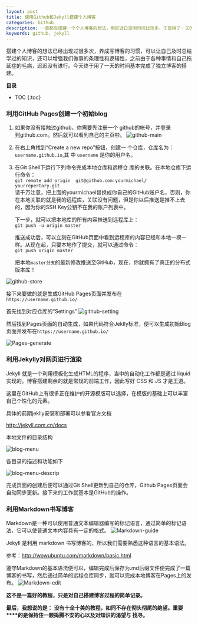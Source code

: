 ```yaml
---
layout: post
title: 使用Github和Jekyll搭建个人博客
categories: Github
description: 一直都有搭建一个个人博客的想法，刚好近日空闲时间比较多，于是用了一天的时间完成了第一版的个人独立博客的搭建
keywords: github, jekyll
---
```



搭建个人博客的想法已经出现过很多次，养成写博客的习惯，可以让自己及时总结学过的知识，还可以增强我们做事的条理性和逻辑性，之前由于各种事情和自己拖延症的毛病，迟迟没有进行。今天终于用了一天的时间基本完成了独立博客的搭建。

**目录**

* TOC
{:toc}

### 利用GitHub Pages创建一个初始blog

1. 如果你没有接触过github，你需要先注册一个	github的帐号，并登录    
   	到github.com。然后就可以看到自己的主页啦。
![github-main](/images/posts/github/github-main.png)

2. 在右上角找到“Create a new repo”按钮，创建一	个仓库，仓库名为：`username.github.io`,其	中 `username` 是你的用户名。

3. 在Git Shell下运行下列命令完成本地仓库和远程仓	库的关联。在本地仓库下运行命令：  
	`git remote add origin 	git@github.com:yourmichael/	yourrepertory.git`  
	请千万注意，把上面的yourmichael替换成你自己的GitHub账户名，否则，你在本地关联的就是我的远程库，关联没有问题，但是你以后推送是推不上去的，因为你的SSH Key公钥不在我的账户列表中。

	下一步，就可以把本地库的所有内容推送到远程库上：  
	`git push -u origin master`

	推送成功后，可以立刻在GitHub页面中看到远程库的内容已经和本地一模一样。从现在起，只要本地作了提交，就可以通过命令：  
	`git push origin master`

	把本地`master分支`的最新修改推送至GitHub，现在，你就拥有了真正的分布式版本库！

![github-store](/images/posts/github/github-store.png)

接下来要做的就是生成GitHub Pages页面并发布在`https://username.github.io/`  

首先找到对应仓库的“Settings”
![github-setting](/images/posts/github/github-setting.png)

然后找到Pages页面的自动生成，如果代码符合Jeklly标准，便可以生成初始Blog页面并发布在`https://username.github.io/` 

![Pages-generate](/images/posts/github/Pages-generate.png)


### 利用Jekylly对网页进行渲染

Jekyll 就是一个利用模板化生成HTML的程序，当中的自动化工作都是通过 liquid 实现的。博客搭建剩余的就是常规的前端工作，因此写好 CSS 和 JS 才是王道。

这里在GitHub上有很多正在维护的开源模版可以选择，在模版的基础上可以丰富自己个性化的元素。  

具体的前期jeklly安装和部署可以参看官方文档

<http://jekyll.com.cn/docs>

本地文件的目录结构

![blog-menu](/images/posts/github/blog-menu.png)

各目录的描述和功能如下

![blog-menu-descrip](/images/posts/github/blog-menu-descrip.png)

完成页面的创建后便可以通过Git Shell更新到自己的仓库，Github Pages页面会自动同步更新。接下来的工作就基本是GitHub的操作。

### 利用Markdown书写博客

Markdown是一种可以使用普通文本编辑器编写的标记语言，通过简单的标记语法，它可以使普通文本内容具有一定的格式。
![Markdown-guide](/images/posts/github/Markdown-guide.png) 

Jekyll 是利用 markdown 书写博客的，所以我们需要熟悉这种语言的基本语法。

参考：<http://wowubuntu.com/markdown/basic.html>

遵守Markdown的基本语法便可以，编辑完成后保存为.md后缀文件便完成了一篇博客的书写，然后通过简单的远程仓库同步，就可以完成本地博客在Pages上的发布。
![Markdown-edit](/images/posts/github/Markdown-edit.png) 


**这不是一篇好的教程，只是对自己搭建博客过程的简单记录。**

**最后，我想说的是：**
**没有十全十美的教程，如同不存在彻头彻尾的绝望。重要****的是保持住一颗捣腾不安的心以及对知识的渴望与 找寻。**

	